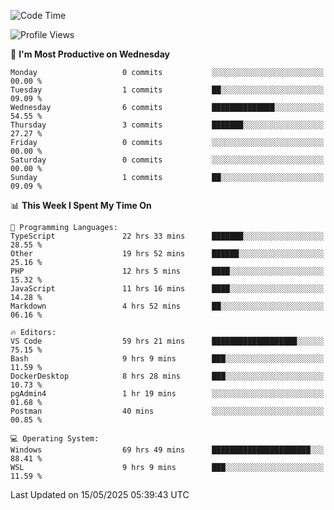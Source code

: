 <!--START_SECTION:waka-->
![Code Time](http://img.shields.io/badge/Code%20Time-4%2C984%20hrs%2053%20mins-blue)

![Profile Views](http://img.shields.io/badge/Profile%20Views-7-blue)

📅 **I'm Most Productive on Wednesday** 

```text
Monday                   0 commits           ░░░░░░░░░░░░░░░░░░░░░░░░░   00.00 % 
Tuesday                  1 commits           ██░░░░░░░░░░░░░░░░░░░░░░░   09.09 % 
Wednesday                6 commits           ██████████████░░░░░░░░░░░   54.55 % 
Thursday                 3 commits           ███████░░░░░░░░░░░░░░░░░░   27.27 % 
Friday                   0 commits           ░░░░░░░░░░░░░░░░░░░░░░░░░   00.00 % 
Saturday                 0 commits           ░░░░░░░░░░░░░░░░░░░░░░░░░   00.00 % 
Sunday                   1 commits           ██░░░░░░░░░░░░░░░░░░░░░░░   09.09 % 
```


📊 **This Week I Spent My Time On** 

```text
💬 Programming Languages: 
TypeScript               22 hrs 33 mins      ███████░░░░░░░░░░░░░░░░░░   28.55 % 
Other                    19 hrs 52 mins      ██████░░░░░░░░░░░░░░░░░░░   25.16 % 
PHP                      12 hrs 5 mins       ████░░░░░░░░░░░░░░░░░░░░░   15.32 % 
JavaScript               11 hrs 16 mins      ████░░░░░░░░░░░░░░░░░░░░░   14.28 % 
Markdown                 4 hrs 52 mins       ██░░░░░░░░░░░░░░░░░░░░░░░   06.16 % 

🔥 Editors: 
VS Code                  59 hrs 21 mins      ███████████████████░░░░░░   75.15 % 
Bash                     9 hrs 9 mins        ███░░░░░░░░░░░░░░░░░░░░░░   11.59 % 
DockerDesktop            8 hrs 28 mins       ███░░░░░░░░░░░░░░░░░░░░░░   10.73 % 
pgAdmin4                 1 hr 19 mins        ░░░░░░░░░░░░░░░░░░░░░░░░░   01.68 % 
Postman                  40 mins             ░░░░░░░░░░░░░░░░░░░░░░░░░   00.85 % 

💻 Operating System: 
Windows                  69 hrs 49 mins      ██████████████████████░░░   88.41 % 
WSL                      9 hrs 9 mins        ███░░░░░░░░░░░░░░░░░░░░░░   11.59 % 
```


 Last Updated on 15/05/2025 05:39:43 UTC
<!--END_SECTION:waka-->
